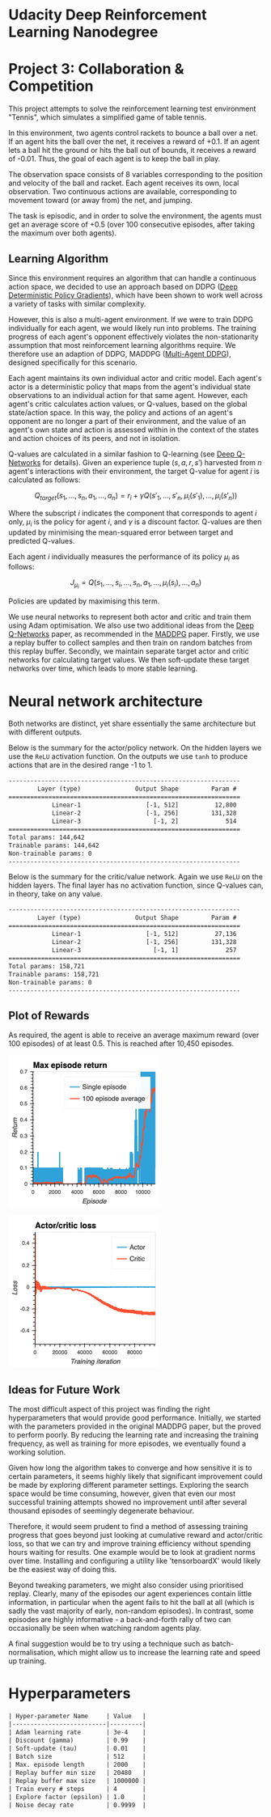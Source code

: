 # Udacity Deep Reinforcement Learning Nanodegree
# Project 3: Collaboration & Competition

This project attempts to solve the reinforcement learning test environment "Tennis", which simulates a simplified game of table tennis.

In this environment, two agents control rackets to bounce a ball over a net. If an agent hits the ball over the net, it receives a reward of +0.1. If an agent lets a ball hit the ground or hits the ball out of bounds, it receives a reward of -0.01. Thus, the goal of each agent is to keep the ball in play.

The observation space consists of 8 variables corresponding to the position and velocity of the ball and racket. Each agent receives its own, local observation. Two continuous actions are available, corresponding to movement toward (or away from) the net, and jumping.

The task is episodic, and in order to solve the environment, the agents must get an average score of +0.5 (over 100 consecutive episodes, after taking the maximum over both agents).


## Learning Algorithm

Since this environment requires an algorithm that can handle a continuous action space, we decided to use an approach based on DDPG ([Deep Deterministic Policy Gradients](https://arxiv.org/pdf/1509.02971.pdf)), which have been shown to work well across a variety of tasks with similar complexity.

However, this is also a multi-agent environment. If we were to train DDPG individually for each agent, we would likely run into problems. The training progress of each agent's opponent effectively violates the non-stationarity assumption that most reinforcement learning algorithms require. We therefore use an adaption of DDPG, MADDPG ([Multi-Agent DDPG](https://arxiv.org/pdf/1706.02275.pdf)), designed specifically for this scenario.

Each agent maintains its own individual actor and critic model. Each agent's actor is a deterministic policy that maps from the agent's individual state observations to an individual action for that same agent. However, each agent's critic calculates action values, or Q-values, based on the global state/action space. In this way, the policy and actions of an agent's opponent are no longer a part of their environment, and the value of an agent's own state and action is assessed within in the context of the states and action choices of its peers, and not in isolation.

Q-values are calculated in a similar fashion to Q-learning (see [Deep Q-Networks](https://storage.googleapis.com/deepmind-media/dqn/DQNNaturePaper.pdf) for details). Given an experience tuple $(s, a, r, s')$ harvested from $n$ agent's interactions with their environment, the target Q-value for agent $i$ is calculated as follows:

$$
Q_{target}(s_1,...,s_n, a_1,...,a_n) = r_i + \gamma Q(s{'}_1,...,s{'}_n, μ_i(s{'}_1),...,μ_i(s{'}_n))
$$

Where the subscript $i$ indicates the component that corresponds to agent $i$ only, $μ_i$ is the policy for agent $i$, and $\gamma$ is a discount factor. Q-values are then updated by minimising the mean-squared error between target and predicted Q-values.

Each agent $i$ individually measures the performance of its policy $μ_i$ as follows:

$$
J_{μ_i} = Q(s_1,...,s_i,...,s_n, a_1,...,μ_i(s_i),...,a_n)
$$

Policies are updated by maximising this term.

We use neural networks to represent both actor and critic and train them using Adam optimisation. We also use two additional ideas from the [Deep Q-Networks](https://storage.googleapis.com/deepmind-media/dqn/DQNNaturePaper.pdf) paper, as recommended in the [MADDPG](https://arxiv.org/pdf/1706.02275.pdf) paper. Firstly, we use a replay buffer to collect samples and then train on random batches from this replay buffer. Secondly, we maintain separate target actor and critic networks for calculating target values. We then soft-update these target networks over time, which leads to more stable learning.


# Neural network architecture

Both networks are distinct, yet share essentially the same architecture but with different outputs.

Below is the summary for the actor/policy network. On the hidden layers we use the `ReLU` activation function. On the outputs we use `tanh` to produce actions that are in the desired range -1 to 1.

    ----------------------------------------------------------------
            Layer (type)               Output Shape         Param #
    ================================================================
                Linear-1                  [-1, 512]          12,800
                Linear-2                  [-1, 256]         131,328
                Linear-3                    [-1, 2]             514
    ================================================================
    Total params: 144,642
    Trainable params: 144,642
    Non-trainable params: 0
    ----------------------------------------------------------------

Below is the summary for the critic/value network. Again we use `ReLU` on the hidden layers. The final layer has no activation function, since Q-values can, in theory, take on any value.

    ----------------------------------------------------------------
            Layer (type)               Output Shape         Param #
    ================================================================
                Linear-1                  [-1, 512]          27,136
                Linear-2                  [-1, 256]         131,328
                Linear-3                    [-1, 1]             257
    ================================================================
    Total params: 158,721
    Trainable params: 158,721
    Non-trainable params: 0
    ----------------------------------------------------------------


## Plot of Rewards

As required, the agent is able to receive an average maximum reward (over 100 episodes) of at least 0.5. This is reached after 10,450 episodes.

![Reward Graph of MADDPG](https://github.com/chris838/tennis/blob/master/maddpg-tennis-returns.png)

![Loss Graph of MADDPG](https://github.com/chris838/tennis/blob/master/maddpg-tennis-loss.png)


## Ideas for Future Work

The most difficult aspect of this project was finding the right hyperparameters that would provide good performance. Initially, we started with the parameters provided in the original MADDPG paper, but the proved to perform poorly. By reducing the learning rate and increasing the training frequency, as well as training for more episodes, we eventually found a working solution.

Given how long the algorithm takes to converge and how sensitive it is to certain parameters, it seems highly likely that significant improvement could be made by exploring different parameter settings. Exploring the search space would be time consuming, however, given that even our most successful training attempts showed no improvement until after several thousand episodes of seemingly degenerate behaviour.

Therefore, it would seem prudent to find a method of assessing training progress that goes beyond just looking at cumulative reward and actor/critic loss, so that we can try and improve training efficiency without spending hours waiting for results. One example would be to look at gradient norms over time. Installing and configuring a utility like 'tensorboardX' would likely be the easiest way of doing this.

Beyond tweaking parameters, we might also consider using prioritised replay. Clearly, many of the episodes our agent experiences contain little information, in particular when the agent fails to hit the ball at all (which is sadly the vast majority of early, non-random episodes). In contrast, some episodes are highly informative - a back-and-forth rally of two can occasionally be seen when watching random agents play.

A final suggestion would be to try using a technique such as batch-normalisation, which might allow us to increase the learning rate and speed up training.


# Hyperparameters

    | Hyper-parameter Name 	   | Value 	 |
    |--------------------------|---------|
    | Adam learning rate  	   | 3e-4  	 |
    | Discount (gamma)    	   | 0.99  	 |
    | Soft-update (tau)        | 0.01    |
    | Batch size               | 512     |
    | Max. episode length      | 2000    |
    | Replay buffer min size   | 20480   |
    | Replay buffer max size   | 1000000 |
    | Train every # steps      | 4       |
    | Explore factor (epsilon) | 1.0     |
    | Noise decay rate         | 0.9999  |
